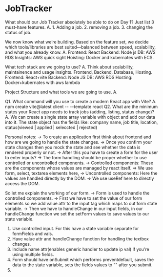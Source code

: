 # JobTracker

What should our Job Tracker absolutely be able to do on Day 1? Just list 3 must-have features.
A.  1. Adding a job.
	2. removing a job.
	3. changing the status of job.
	
We now know what we’re building. Based on the feature set, we decide which tools/libraries are best suited—balanced between speed, scalability, and what you already know.
A.	Frontend: React
	Backend: Node js
	DB: AWS RDS
	Insights: AWS quick sight
	Hoisting: Docker and kubernates with ECS.
	
What tech stack are we going to use?
A.	Think about scalability, maintainence and usage insights.
	Frontend, Backend, Database, Hosting.
  Frontend: React+vite
  Backend: Node JS
  DB: AWS RDS
  Hosting: Docker+kubernates with aws lambda

Project Structure and what tools we are going to use.
A.	

Q1. What command will you use to create a modern React app with Vite?
A. npm create vite@latest client -- --template react
Q2. What are the minimum states your React app needs to track jobs (adding, listing, status change)?
A. We can create a single state array variable with object and add our data into it. The state object has the fields like: company name, job title, location, status(viewed | applied | seleccted | rejected)





Personal notes:
-> To create an application first think about frontend and how are we going to handle the state changes.
-> Once you confirm your state changes then you mock the state and see whether the data is rendered properly or not.
-> After this you have to create a form for the user to enter inputs?
-> The form handling should be proper whether to use controlled or uncontrolled components.
-> Controlled components: These are the components whose values are managed by react itself.
    => We use form, select, textarea elements here,
-> Uncontrolled components: Here the values are handled directly by the DOM.
    => We use useRef here to directly access the DOM.
  


So let me explain the working of our form.
-> Form is used to handle the controlled components.
-> First we have to set the value of our form elements so we add value attr to the input tag which maps to out form state variable.
-> Then we have to handleChange in our input fields, in our handleChange function we set the setForm values to save values to our state variable.

1. Use controlled input. For this have a state variable separate for formFields and vals.
2. Have value attr and handleChange function for handling the textbox changes.
3. Include name attr(enables generic handler to update ip val) if you're using multiple fields.
4. Form should have onSubmit which performs preventdefault, saves the data to the state variable, sets the fields values to "" after you submit.
5.